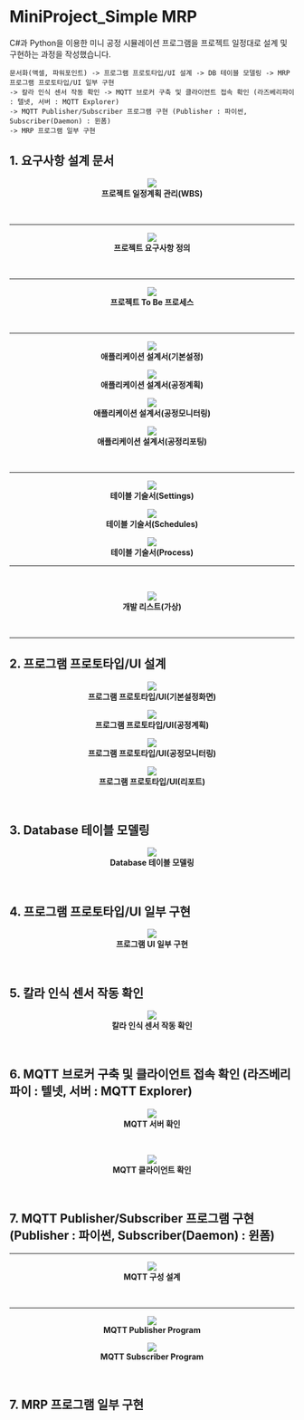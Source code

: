 # MiniProject_Simple MRP

C#과 Python을 이용한 미니 공정 시뮬레이션 프로그램을 프로젝트 일정대로 설계 및 구현하는 과정을 작성했습니다.<br/>

```console
문서화(액셀, 파워포인트) -> 프로그램 프로토타입/UI 설계 -> DB 테이블 모델링 -> MRP 프로그램 프로토타입/UI 일부 구현 
-> 칼라 인식 센서 작동 확인 -> MQTT 브로커 구축 및 클라이언트 접속 확인 (라즈베리파이 : 텔넷, 서버 : MQTT Explorer) 
-> MQTT Publisher/Subscriber 프로그램 구현 (Publisher : 파이썬, Subscriber(Daemon) : 윈폼) 
-> MRP 프로그램 일부 구현
```

## 1. 요구사항 설계 문서

<p align="center">
    <img src="images/Project_01.jpg"><br/> 
    <span><b>프로젝트 일정계획 관리(WBS)</b></span>
</p>
<br/>

---

<p align="center">
    <img src="images/Project_02.jpg"><br/>
    <span><b>프로젝트 요구사항 정의</b></span>
</p>
<br/>

---

<p align="center">
    <img src="images/Project_03.JPG"><br/>
    <span><b>프로젝트 To Be 프로세스</b></span>
</p>
<br/>

---

<p align="center">
    <img src="images/Project_04_1.JPG"><br/>
    <span><b>애플리케이션 설계서(기본설정)</b></span>
</p>

<p align="center">
    <img src="images/Project_04_2.JPG"><br/>
    <span><b>애플리케이션 설계서(공정계획)</b></span>
</p>

<p align="center">
    <img src="images/Project_04_3.jpg"><br/>
    <span><b>애플리케이션 설계서(공정모니터링)</b></span>
</p>

<p align="center">
    <img src="images/Project_04_4.jpg"><br/>
    <span><b>애플리케이션 설계서(공정리포팅)</b></span>
</p>
<br/>

---

<p align="center">
    <img src="images/Project_05_1.jpg"><br/>
    <span><b>테이블 기술서(Settings)</b></span>
</p>

<p align="center">
    <img src="images/Project_05_2.jpg"><br/>
    <span><b>테이블 기술서(Schedules)</b></span>
</p>

<p align="center">
    <img src="images/Project_05_3.jpg"><br/>
    <span><b>테이블 기술서(Process)</b></span>
</p>

---
<br/>

<p align="center">
    <img src="images/Project_06.jpg"><br/>
    <span><b>개발 리스트(가상)</b></span>
</p>
<br/>

---

## 2. 프로그램 프로토타입/UI 설계

<p align="center">
    <img src="images/Prototype_기본설정화면.jpg"><br/>
    <span><b>프로그램 프로토타입/UI(기본설정화면)</b></span>
</p>

<p align="center">
    <img src="images/Prototype_공정계획.jpg"><br/>
    <span><b>프로그램 프로토타입/UI(공정계획)</b></span>
</p>

<p align="center">
    <img src="images/Prototype_공정모니터링.jpg"><br/>
    <span><b>프로그램 프로토타입/UI(공정모니터링)</b></span>
</p>

<p align="center">
    <img src="images/Prototype_리포트.jpg"><br/>
    <span><b>프로그램 프로토타입/UI(리포트)</b></span>
</p>
<br/>

## 3. Database 테이블 모델링

<p align="center">
    <img src="images/테이블_모델링.JPG"><br/>
    <span><b>Database 테이블 모델링</b></span>
</p>
<br/>

## 4. 프로그램 프로토타입/UI 일부 구현

<p align="center">
    <img src="images/ui_일부_구현.JPG"><br/>
    <span><b>프로그램 UI 일부 구현</b></span>
</p>
<br/>

## 5. 칼라 인식 센서 작동 확인

<p align="center">
    <img src="images/센서_작동_확인.JPG"><br/>
    <span><b>칼라 인식 센서 작동 확인</b></span>
</p>
<br/>

## 6. MQTT 브로커 구축 및 클라이언트 접속 확인 (라즈베리파이 : 텔넷, 서버 : MQTT Explorer)

<p align="center">
    <img src="images/MQTT_서버_확인.JPG"><br/>
    <span><b>MQTT 서버 확인</b></span>
</p>
<br/>

<p align="center">
    <img src="images/MQTT_클라이언트_확인.JPG"><br/>
    <span><b>MQTT 클라이언트 확인</b></span>
</p>
<br/>

## 7. MQTT Publisher/Subscriber 프로그램 구현 (Publisher : 파이썬, Subscriber(Daemon) : 윈폼)

---

<p align="center">
    <img src="images/mqtt_구성도.png"><br/>
    <span><b>MQTT 구성 설계</b></span>
</p>
<br/>

---

<p align="center">
    <img src="images/MQTT_Publisher_Program.JPG"><br/>
    <span><b>MQTT Publisher Program</b></span>
</p>

<p align="center">
    <img src="images/MQTT_Subscriber_Program.JPG"><br/>
    <span><b>MQTT Subscriber Program</b></span>
</p>
<br/>

## 7. MRP 프로그램 일부 구현
